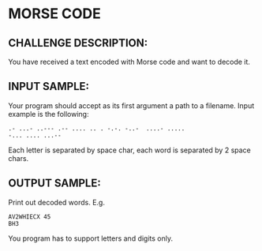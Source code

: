 MORSE CODE
==========

CHALLENGE DESCRIPTION:
----------------------


You have received a text encoded with Morse code and want to decode it.

INPUT SAMPLE:
-------------

Your program should accept as its first argument a path to a filename. Input example is the following:

	.- ...- ..--- .-- .... .. . -.-. -..-  ....- .....
	-... .... ...--
Each letter is separated by space char, each word is separated by 2 space chars.

OUTPUT SAMPLE:
--------------

Print out decoded words. E.g.

	AV2WHIECX 45
	BH3
You program has to support letters and digits only.